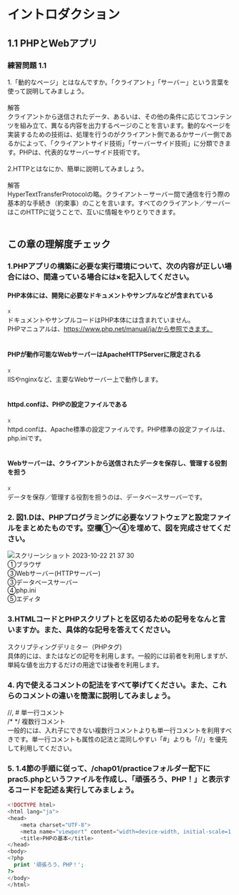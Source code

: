 # イントロダクション

## 1.1 PHPとWebアプリ
### 練習問題 1.1
1.「動的なページ」とはなんですか。「クライアント」「サーバー」という言葉を使って説明してみましょう。 <br>
<br>
解答<br>
クライアントから送信されたデータ、あるいは、その他の条件に応じてコンテンツを組み立て、異なる内容を出力するページのことを言います。動的なページを実装するための技術は、処理を行うのがクライアント側であるかサーバー側であるかによって、「クライアントサイド技術」「サーバーサイド技術」に分類できます。PHPは、代表的なサーバーサイド技術です。<br>
<br>
2.HTTPとはなにか、簡単に説明してみましょう。<br>
<br>
解答<br>
HyperTextTransferProtocolの略。クライアント－サーバー間で通信を行う際の基本的な手続き（約束事）のことを言います。すべてのクライアント／サーバーはこのHTTPに従うことで、互いに情報をやりとりできます。<br>
<br>
## この章の理解度チェック
### 1.PHPアプリの構築に必要な実行環境について、次の内容が正しい場合には○、間違っている場合には×を記入してください。
#### PHP本体には、開発に必要なドキュメントやサンプルなどが含まれている
☓<br>
ドキュメントやサンプルコードはPHP本体には含まれていません。<br>
PHPマニュアルは、https://www.php.net/manual/ja/から参照できます。<br>
<br>
#### PHPが動作可能なWebサーバーはApacheHTTPServerに限定される
☓<br>
IISやnginxなど、主要なWebサーバー上で動作します。<br>
<br>
#### httpd.confは、PHPの設定ファイルである
☓<br>
httpd.confは、Apache標準の設定ファイルです。PHP標準の設定ファイルは、php.iniです。<br>
<br>
#### Webサーバーは、クライアントから送信されたデータを保存し、管理する役割を担う
☓<br>
データを保存／管理する役割を担うのは、データベースサーバーです。
<br>
### 2. 図1.Dは、PHPプログラミングに必要なソフトウェアと設定ファイルをまとめたものです。空欄①～④を埋めて、図を完成させてください。
![スクリーンショット 2023-10-22 21 37 30](https://github.com/MizukiOkushima/PHP8BeginnerExam/assets/95268598/95b57448-ea71-465f-8363-79a8046c3ed2)
<br>
①ブラウザ<br>
③Webサーバー(HTTPサーバー)<br>
③データベースサーバー<br>
④php.ini<br>
⑤エディタ
### 3.HTMLコードとPHPスクリプトとを区切るための記号をなんと言いますか。また、具体的な記号を答えてください。
スクリプティングデリミター（PHPタグ)<br>
具体的には<?php...?>、または<?=...?>などの記号を利用します。一般的には前者を利用しますが、単純な値を出力するだけの用途では後者を利用します。
### 4. <?php...?>内で使えるコメントの記法をすべて挙げてください。また、これらのコメントの違いを簡潔に説明してみましょう。
//, # 単一行コメント<br>
/* */ 複数行コメント<br>
一般的には、入れ子にできない複数行コメントよりも単一行コメントを利用すべきです。単一行コメントも属性の記法と混同しやすい「#」よりも「//」を優先して利用してください。
### 5. 1.4節の手順に従って、/chap01/practiceフォルダー配下にprac5.phpというファイルを作成し、「頑張ろう、PHP！」と表示するコードを記述＆実行してみましょう。
```PHP
<!DOCTYPE html>
<html lang="ja">
<head>
    <meta charset="UTF-8">
    <meta name="viewport" content="width=device-width, initial-scale=1.0">
    <title>PHPの基本</title>
</head>
<body>
<?php
  print '頑張ろう、PHP！';
?>
</body>
</html>
```
